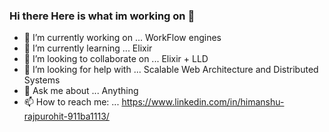 ### Hi there Here is what im working on 👋

<!--
**psychicDivine/psychicdivine** is a ✨ _special_ ✨ repository because its `README.md` (this file) appears on your GitHub profile.


Here are some ideas to get you started:
-->
- 🔭 I’m currently working on ... WorkFlow engines
- 🌱 I’m currently learning ... Elixir
- 👯 I’m looking to collaborate on ... Elixir + LLD 
- 🤔 I’m looking for help with ... Scalable Web Architecture and Distributed Systems  
- 💬 Ask me about ... Anything  
- 📫 How to reach me: ... https://www.linkedin.com/in/himanshu-rajpurohit-911ba1113/
